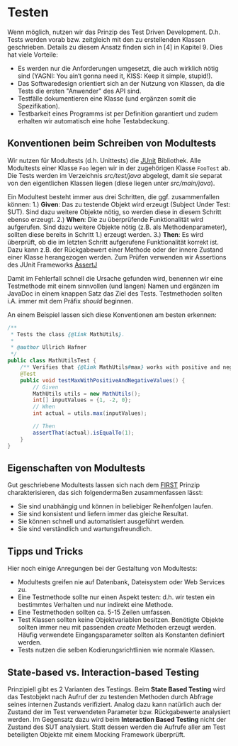 # Testen

Wenn möglich, nutzen wir das Prinzip des Test Driven Development. D.h. Tests werden vorab bzw. zeitgleich mit
den zu erstellenden Klassen geschrieben. Details zu diesem Ansatz finden sich in [4] in Kapitel 9. Dies hat viele
Vorteile:
- Es werden nur die Anforderungen umgesetzt, die auch wirklich nötig sind (YAGNI: You ain‘t gonna need it, 
KISS: Keep it simple, stupid!).
- Das Softwaredesign orientiert sich an der Nutzung von Klassen, da die Tests die ersten "Anwender" des API sind.
- Testfälle dokumentieren eine Klasse (und ergänzen somit die Spezifikation).
- Testbarkeit eines Programms ist per Definition garantiert und zudem erhalten wir automatisch eine hohe Testabdeckung.

## Konventionen beim Schreiben von Modultests

Wir nutzen für Modultests (d.h. Unittests) die [JUnit](http://junit.org/) Bibliothek. Alle Modultests einer Klasse `Foo` 
legen wir in der zugehörigen Klasse `FooTest` ab. Die Tests werden im Verzeichnis *src/test/java* abgelegt, damit
sie separat von den eigentlichen Klassen liegen (diese liegen unter  *src/main/java*). 
 
Ein Modultest besteht immer aus drei Schritten, die ggf. zusammenfallen können:
1.) **Given**: Das zu testende Objekt wird erzeugt (Subject Under Test: SUT). Sind dazu weitere Objekte nötig, 
so werden diese in diesem Schritt ebenso erzeugt. 
2.) **When**: Die zu überprüfende Funktionalität wird aufgerufen. Sind dazu weitere Objekte nötig (z.B. als Methodenparameter),
sollten diese bereits in Schritt 1.) erzeugt werden.
3.) **Then**: Es wird überprüft, ob die im letzten Schritt aufgerufene Funktionalität korrekt ist. Dazu kann z.B. der
Rückgabewert einer Methode oder der innere Zustand einer Klasse herangezogen werden. Zum Prüfen verwenden wir Assertions
des JUnit Frameworks [AssertJ](http://joel-costigliola.github.io/assertj/assertj-core-features-highlight.html)

Damit im Fehlerfall schnell die Ursache gefunden wird, benennen wir eine Testmethode mit einem sinnvollen (und langen) Namen
und ergänzen im JavaDoc in einem knappen Satz das Ziel des Tests. Testmethoden sollten i.A. immer mit dem Präfix *should* beginnen.

An einem Beispiel lassen sich diese Konventionen am besten erkennen:
```java
/**
 * Tests the class {@link MathUtils}.
 *
 * @author Ullrich Hafner
 */
public class MathUtilsTest {
    /** Verifies that {@link MathUtils#max} works with positive and negative values. */
    @Test
    public void testMaxWithPositiveAndNegativeValues() {
        // Given
        MathUtils utils = new MathUtils();
        int[] inputValues = {1, -2, 0};
        // When
        int actual = utils.max(inputValues);

        // Then
        assertThat(actual).isEqualTo(1);
    }
}
```

## Eigenschaften von Modultests
Gut geschriebene Modultests lassen sich nach dem [FIRST](https://pragprog.com/magazines/2012-01/unit-tests-are-first)
Prinzip charakterisieren, das sich folgendermaßen zusammenfassen lässt:
- Sie sind unabhängig und können in beliebiger Reihenfolgen laufen.
- Sie sind konsistent und liefern immer das gleiche Resultat.
- Sie können schnell und automatisiert ausgeführt werden.
- Sie sind verständlich und wartungsfreundlich.

## Tipps und Tricks
Hier noch einige Anregungen bei der Gestaltung von Modultests:
- Modultests greifen nie auf Datenbank, Dateisystem oder Web Services zu.
- Eine Testmethode sollte nur einen Aspekt testen: d.h. wir testen ein bestimmtes Verhalten und nur indirekt eine Methode.
- Eine Testmethoden sollten ca. 5-15 Zeilen umfassen.
- Test Klassen sollten keine Objektvariablen besitzen. 
Benötigte Objekte sollten immer neu mit passenden *create* Methoden erzeugt werden. Häufig verwendete Eingangsparameter
sollten als Konstanten definiert werden.
- Tests nutzen die selben Kodierungsrichtlinien wie normale Klassen.

## State-based vs. Interaction-based Testing

Prinzipiell gibt es 2 Varianten des Testings. Beim **State Based Testing** wird das Testobjekt nach Aufruf der zu 
testenden Methoden durch Abfrage seines internen Zustands verifiziert. Analog dazu kann natürlich auch der Zustand 
der im Test verwendeten Parameter bzw. Rückgabewerte analysiert werden. Im Gegensatz dazu wird beim 
**Interaction Based Testing** nicht der Zustand des SUT analysiert. Statt dessen werden die Aufrufe aller am Test 
beteiligten Objekte mit einem Mocking Framework überprüft.

